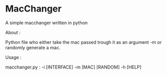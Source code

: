 # MacChanger
A simple macchanger written in python

About : 

Python file who either take the mac passed trough it as an argument -m or randomly generate a mac. 


Usage : 

macchanger.py : -i [INTERFACE] -m [MAC] [RANDOM] -h [HELP]
